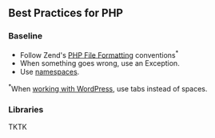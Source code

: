 ## Best Practices for PHP

### Baseline

- Follow Zend's [PHP File Formatting](http://framework.zend.com/manual/2.2/en/ref/coding.standard.html#php-file-formatting) conventions<sup>*</sup>
- When something goes wrong, use an Exception.
- Use [namespaces](http://php.net/manual/en/language.namespaces.php).

<sup>*</sup>When [working with WordPress](https://github.com/INN/docs/blob/master/style-guides/code/php.md), use tabs instead of spaces.

### Libraries

TKTK

